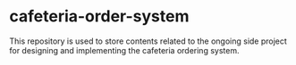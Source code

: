# cafeteria-order-system
This repository is used to store contents related to the ongoing side project for designing and implementing the cafeteria ordering system.
